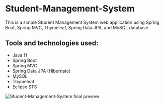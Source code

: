 # Student-Management-System

This is a simple Student Management System web application using Spring Boot, Spring MVC, Thymeleaf, Spring Data JPA, and MySQL database.

## Tools and technologies used:
- Java 11
- Spring Boot
- Spring MVC
- Spring Data JPA (Hibernate)
- MySQL
- Thymeleaf
- Eclipse STS

![Student-Management-System final preview](https://github.com/pratapnea/Student-Management-System/blob/main/SMS-image.png)
